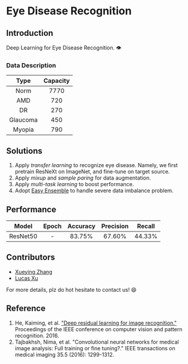# Eye Disease Recognition
## Introduction
Deep Learning for Eye Disease Recognition. :eye:

### Data Description
| Type | Capacity |
| :---: | :---: |
| Norm | 7770 |
| AMD | 720 |
| DR | 270 |
| Glaucoma | 450 |
| Myopia | 790 |
 

## Solutions
1. Apply _transfer learning_ to recognize eye disease. Namely, we first pretrain ResNeXt on ImageNet, and fine-tune on target source.
2. Apply _mixup_ and _sample paring_ for data augmentation.
3. Apply _multi-task learning_ to boost performance.
4. Adopt [Easy Ensemble](https://cs.nju.edu.cn/zhouzh/zhouzh.files/publication/tsmcb09.pdf) to handle severe data imbalance problem.


## Performance
| Model | Epoch | Accuracy | Precision | Recall |
| :---: | :---: | :---: | :---: | :---: |
| ResNet50 | - | 83.75% | 67.60% | 44.33% |


## Contributors
* [Xueying Zhang](https://github.com/Schneey)
* [Lucas Xu](https://github.com/lucasxlu)

For more details, plz do hot hesitate to contact us! :smile:


## Reference
1. He, Kaiming, et al. ["Deep residual learning for image recognition."](https://www.cv-foundation.org/openaccess/content_cvpr_2016/papers/He_Deep_Residual_Learning_CVPR_2016_paper.pdf) Proceedings of the IEEE conference on computer vision and pattern recognition. 2016.
2. Tajbakhsh, Nima, et al. "Convolutional neural networks for medical image analysis: Full training or fine tuning?." IEEE transactions on medical imaging 35.5 (2016): 1299-1312.
